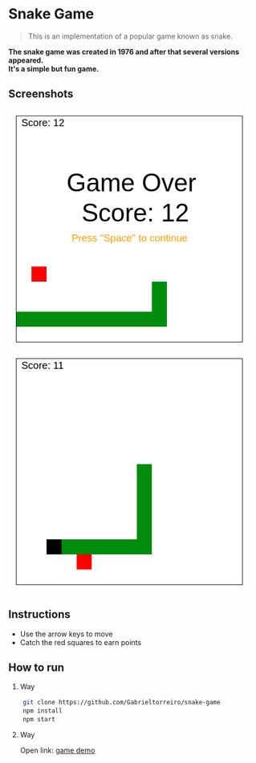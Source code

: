 # Snake Game

> This is an implementation of a popular game known as snake.

**The snake game was created in 1976 and after that several versions appeared.** <br>
**It's a simple but fun game.**


## Screenshots
![Screenshot](/screenshot1.png)
![Screenshot](/screenshot2.png)

## Instructions

* Use the arrow keys to move
* Catch the red squares to earn points

## How to run

1. Way

```bash
    git clone https://github.com/Gabrieltorreiro/snake-game
    npm install
    npm start
```

2. Way

    Open link: [game demo](https://master.d29kyj1e9b236o.amplifyapp.com/)